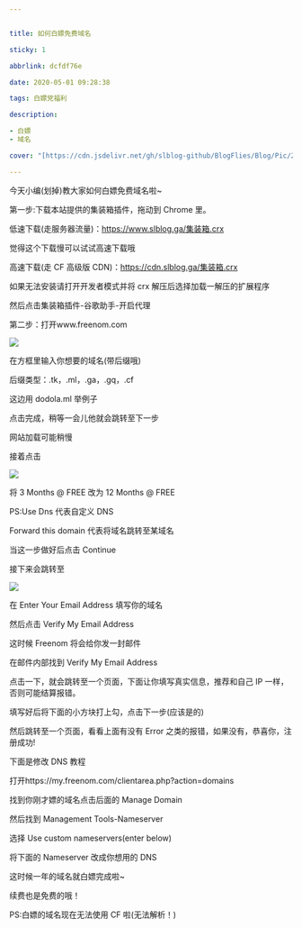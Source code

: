 ```yaml
---


title: 如何白嫖免费域名

sticky: 1

abbrlink: dcfdf76e

date: 2020-05-01 09:28:38

tags: 白嫖党福利

description:

- 白嫖
- 域名

cover: "[https://cdn.jsdelivr.net/gh/slblog-github/BlogFlies/Blog/Pic/2725Cover.png](https://cdn.jsdelivr.net/gh/slblog-github/BlogFlies/Blog/Pic/2725Cover.png)"

---
```


今天小编(划掉)教大家如何白嫖免费域名啦~

第一步:下载本站提供的集装箱插件，拖动到 Chrome 里。

低速下载(走服务器流量)：https://www.slblog.ga/集装箱.crx

觉得这个下载慢可以试试高速下载哦

高速下载(走 CF 高级版 CDN)：https://cdn.slblog.ga/集装箱.crx

如果无法安装请打开开发者模式并将 crx 解压后选择加载一解压的扩展程序

然后点击集装箱插件-谷歌助手-开启代理

第二步：打开www.freenom.com

![](https://cdn.slblog.ga/pic/post/qwq.png#)

在方框里输入你想要的域名(带后缀哦)

后缀类型：.tk，.ml，.ga，.gq，.cf

这边用 dodola.ml 举例子

点击完成，稍等一会儿他就会跳转至下一步

网站加载可能稍慢

接着点击

![](https://cdn.slblog.ga/pic/post/sss.png#)

将 3 Months @ FREE 改为 12 Months @ FREE

PS:Use Dns 代表自定义 DNS

Forward this domain 代表将域名跳转至某域名

当这一步做好后点击 Continue

接下来会跳转至

![](https://cdn.slblog.ga/pic/post/rrrr.png#)

在 Enter Your Email Address 填写你的域名

然后点击 Verify My Email Address

这时候 Freenom 将会给你发一封邮件

在邮件内部找到 Verify My Email Address

点击一下，就会跳转至一个页面，下面让你填写真实信息，推荐和自己 IP 一样，否则可能结算报错。

填写好后将下面的小方块打上勾，点击下一步(应该是的)

然后跳转至一个页面，看看上面有没有 Error 之类的报错，如果没有，恭喜你，注册成功!

下面是修改 DNS 教程

打开https://my.freenom.com/clientarea.php?action=domains

找到你刚才嫖的域名点击后面的 Manage Domain

然后找到 Management Tools-Nameserver

选择 Use custom nameservers(enter below)

将下面的 Nameserver 改成你想用的 DNS

这时候一年的域名就白嫖完成啦~

续费也是免费的哦！

PS:白嫖的域名现在无法使用 CF 啦(无法解析！)
